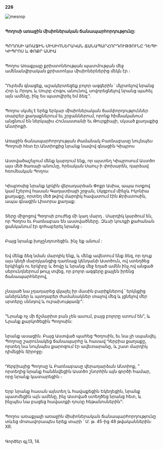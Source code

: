 **226**

![mesrop](https://volamar.ru/audio_video/foto/01/detbible/B468.BMP)

\
**Պողոսի առաջին միսիոներական ճանապարհորդությունը:**

\
ՊՈՂՈՍԻ ԱՌԱՋԻՆ ՄԻՍԻՈՆԵՐԱԿԱՆ ՃԱՆԱՊԱՐՀՈՐԴՈՒԹՅՈՒՆԸ ԴԵՊԻ ԿԻՊՐՈՍ և ՓՈՔՐ ԱՍԻԱ

\
Պողոս Առաքյալը քրիստոնեության պատմության մեջ ամենանվիրական քրիստոնյա միսիոներներից մեկն էր ։

\
"Ուրեմն գնացեք, աշակերտեցեք բոլոր ազգերին ՝ մկրտելով նրանց Հոր և Որդու և Սուրբ Հոգու անունով, սովորեցնելով նրանց պահել այն ամենը, ինչ ես պատվիրել եմ ձեզ:".

\
Պողոս սկսել է երեք երկար միսիոներական ճամփորդություններ տարբեր քաղաքներում եւ շրջաններում, որոնք հիմնականում անցնում են ներկայիս Հունաստանի եւ Թուրքիայի, սկսած քաղաքից Անտիոքի.

\
Առաջին ճանապարհորդության ժամանակ Բառնաբասը նույնպես Պողոսի հետ էր.Անտիոքից նրանք նավով գնացին Կիպրոս

\
Աստվածաշնչում մենք կարդում ենք, որ այստեղ Կիպրոսում Աստծո այս մեծ ծառայի անունը, հրեական Սաուլ-ի փոխարեն, դարձավ հռոմեական Պողոս:

\
Կիպրոսից նրանք կրկին վերադարձան Փոքր Ասիա, ապա ոտքով կամ էշերով հասան Գաղատիայի շրջան, Սկզբում մինչև Իկոնիա քաղաքը, որտեղ մեծ թվով մարդիկ հավատում էին Քրիստոսին, ապա գնացին Լիստրա քաղաք:

\
 Տերը միջոցով Պօղոսի բուժեց մի կաղ մարդ . Մարդիկ կարծում են, որ Պօղոս եւ Բառնաբաս են աստվածները. Զևսի կուռքի քահանան ցանկանում էր զոհաբերել նրանց ։

\
Բայց նրանք խոչընդոտեցին. ինչ եք անում :

\
Եվ մենք ձեզ նման մարդիկ ենք, և մենք ավետում ենք ձեզ, որ դուք այս կեղծ մարդկանցից դառնաք կենդանի Աստծուն, ով ստեղծեց երկինքն ու երկիրը և ծովը և նրանց մեջ եղած ամեն ինչ.ով անցած սերունդներում թույլ տվեց, որ բոլոր ազգերը քայլեն իրենց ճանապարհներով,

\
չնայած նա չդադարեց վկայել իր մասին բարիքներով ՝ երկնքից անձրևներ և պտղաբեր ժամանակներ տալով մեզ և լցնելով մեր սրտերը սննդով և ուրախությամբ":

\
"Նրանք ոչ մի ճշմարիտ բան չեն ասում, բայց բոլորը ստում են", և Նրանք քարկոծեցին Պողոսին:

\
նրանք ասացին. Բայց Աստված պահեց Պօղոսին, եւ նա չի սպանվել. Պողոսը շարունակեց ճանապարհը և հասավ Դերբիա քաղաքը, որտեղ նա նույնպես քարոզում էր ավետարանը, և շատ մարդիկ դիմեցին Տիրոջը:

\
Դերբիայից Պողոսը և Բառնաբասը վերադարձան Անտիոք, " որտեղից նրանք հանձնվեցին Աստծո շնորհին այն գործի համար, որը նրանք կատարեցին ։

\
Երբ նրանք հասան այնտեղ և հավաքեցին Եկեղեցին, նրանք պատմեցին այն ամենը, ինչ Աստված ստեղծեց նրանց հետ, և ինչպես նա բացեց հավատքի դուռը հեթանոսներին":

\
Պողոս առաքյալի առաջին միսիոներական ճանապարհորդությունը տևեց մոտավորապես երեք տարի ՝ Մ. թ. 45-ից 48 թվականներին: XR.

\
Գործեր գլ.13, 14.
